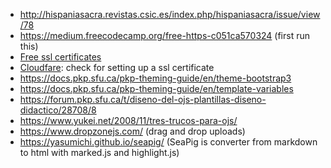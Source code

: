 * http://hispaniasacra.revistas.csic.es/index.php/hispaniasacra/issue/view/78
* https://medium.freecodecamp.org/free-https-c051ca570324  (first run this)
* [Free ssl certificates](https://geekflare.com/free-ssl-tls-certificate/)
* [Cloudfare](https://www.cloudflare.com/#what-is-cloudflare): check for setting up a ssl certificate
* https://docs.pkp.sfu.ca/pkp-theming-guide/en/theme-bootstrap3
* https://docs.pkp.sfu.ca/pkp-theming-guide/en/template-variables
* https://forum.pkp.sfu.ca/t/diseno-del-ojs-plantillas-diseno-didactico/28708/8
* https://www.yukei.net/2008/11/tres-trucos-para-ojs/
* https://www.dropzonejs.com/   (drag and drop uploads)
* https://yasumichi.github.io/seapig/ (SeaPig is converter from markdown to html with marked.js and highlight.js)